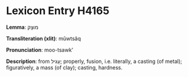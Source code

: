 # Lexicon Entry H4165

**Lemma**: מוּצָק

**Transliteration (xlit)**: mûwtsâq

**Pronunciation**: moo-tsawk'

**Description**:
from עָגִיל; properly, fusion, i.e. literally, a casting (of metal); figuratively, a mass (of clay); casting, hardness.
